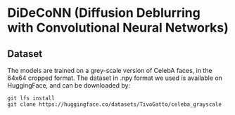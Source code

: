 # DiDeCoNN (Diffusion Deblurring with Convolutional Neural Networks)

## Dataset
The models are trained on a grey-scale version of CelebA faces, in the 64x64 cropped format. The dataset in .npy format we used is available on HuggingFace, and can be downloaded by:

```
git lfs install
git clone https://huggingface.co/datasets/TivoGatto/celeba_grayscale
```
